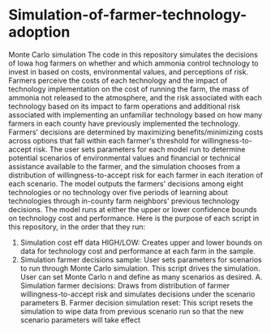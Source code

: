 # Simulation-of-farmer-technology-adoption
Monte Carlo simulation 
The code in this repository simulates the decisions of Iowa hog farmers on whether and which ammonia control technology to invest in based on costs, environmental values, and perceptions of risk.  Farmers perceive the costs of each technology and the impact of technology implementation on the cost of running the farm, the mass of ammonia not released to the atmosphere, and the risk associated with each technology based on its impact to farm operations and additional risk associated with implementing an unfamiliar technology based on how many farmers in each county have previously implemented the technology.  Farmers' decisions are determined by maximizing benefits/minimizing costs across options that fall within each farmer's threshold for willingness-to-accept risk.
The user sets parameters for each model run to determine potential scenarios of environmental values and financial or technical assistance available to the farmer, and the simulation chooses from a distribution of willingness-to-accept risk for each farmer in each iteration of each scenario. The model outputs the farmers' decisions among eight technologies or no technology over five periods of learning about technologies through in-county farm neighbors' previous technology decisions.  The model runs at either the upper or lower confidence bounds on technology cost and performance.
Here is the purpose of each script in this repository, in the order that they run:
1. Simulation cost eff data HIGH/LOW: Creates upper and lower bounds on data for technology cost and performance at each farm in the sample.
2. Simulation farmer decisions sample: User sets parameters for scenarios to run through Monte Carlo simulation.  This script drives the simulation.  User can set Monte Carlo n and define as many scenarios as desired.
    A. Simulation farmer decisions: Draws from distribution of farmer willingness-to-accept risk and simulates decisions under the scenario parameters
    B. Farmer decision simulation reset: This script resets the simulation to wipe data from previous scenario run so that the new scenario parameters will take effect
